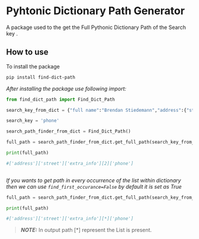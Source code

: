 # Pyhtonic Dictionary Path Generator
A package used to the get the Full Pythonic Dictionary Path of the Search key .

## How to use

To install the package

```Bash
pip install find-dict-path
```

_After installing the package use following import:_ <br>

```Python
from find_dict_path import Find_Dict_Path

search_key_from_dict = {"full name":"Brendan Stiedemann","address":{"street":{"colony":"Reinger Inc","extra_info":[{"date":"2023-05-06"},{"uuid":"6eca8033-ba89-4db2-bdb1-c2e0a4f6e0e6"},{"phone":"615-335-1131"}]}}} 

search_key = 'phone'

search_path_finder_from_dict = Find_Dict_Path()

full_path = search_path_finder_from_dict.get_full_path(search_key_from_dict,search_key)

print(full_path)

#['address']['street']['extra_info'][2]['phone']
 
```

_If you wants to get path in every occurrence of the list within dictionary then we can use `find_first_occurance=False` by default it is set as True_ <br>

```Python
full_path = search_path_finder_from_dict.get_full_path(search_key_from_dict,search_key,find_first_occurance=False)

print(full_path)

#['address']['street']['extra_info'][*]['phone'] 
```

> **_NOTE:_**  In output path [*] represent the List is present.

